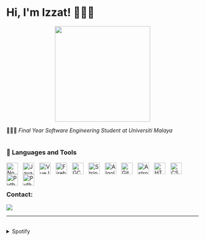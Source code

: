 # Hi, I'm Izzat! 🧑🏻‍💻

<div style="text-align: center;">
  <img src="https://i.pinimg.com/originals/8b/35/fe/8b35fef55fba1a201c9c7a11d3ec3d64.gif" width="250">
</div>



🧑🏻‍🎓 <i>Final Year Software Engineering Student at Universiti Malaya</i>

#

### 🧰 Languages and Tools

<img align="left" alt="NodeJS" width="30px" style="padding-right:10px;" src="https://cdn.jsdelivr.net/gh/devicons/devicon/icons/nodejs/nodejs-plain-wordmark.svg"/>
<img align="left" alt="Javascript" width="30px" style="padding-right:10px;" src="https://cdn.jsdelivr.net/gh/devicons/devicon/icons/javascript/javascript-original.svg"/>
<img align="left" alt="VueJS" width="30px" style="padding-right:10px;" src="https://cdn.jsdelivr.net/gh/devicons/devicon/icons/vuejs/vuejs-original.svg"/>
<img align="left" alt="Firebase" width="30px" style="padding-right:10px;" src="https://cdn.jsdelivr.net/gh/devicons/devicon/icons/firebase/firebase-plain.svg"/>
<img align="left" alt="GCP" width="30px" style="padding-right:10px;" src="https://user-images.githubusercontent.com/25181517/183911547-990692bc-8411-4878-99a0-43506cdb69cf.png"/>
<img align="left" alt="Stripe" width="30px" style="padding-right:10px;" src="https://cdn-icons-png.flaticon.com/512/5968/5968382.png"/>
<img align="left" alt="Algolia" width="30px" style="padding-right:10px;" src="https://cdn-icons-png.flaticon.com/512/5969/5969003.png"/>
<img align="left" alt="Git" width="30px" style="padding-right:10px;" src="https://cdn.jsdelivr.net/gh/devicons/devicon/icons/git/git-original.svg"/>
<picture>
  <source media="(prefers-color-scheme: dark)" srcset="https://astro.build/assets/press/logomark-dark.png">
  <source media="(prefers-color-scheme: light)" srcset="https://astro.build/assets/press/logomark-light.svg">
  <img align="left" alt="Astro" width="30px" style="padding-right:10px;" src="https://astro.build/assets/press/logomark-dark.png"/>
</picture>
<img align="left" alt="HTML" width="30px" style="padding-right:10px;" src="https://cdn.jsdelivr.net/gh/devicons/devicon/icons/html5/html5-plain.svg"/>
<img align="left" alt="CSS" width="30px" style="padding-right:10px;" src="https://cdn.jsdelivr.net/gh/devicons/devicon/icons/css3/css3-plain.svg"/>
<img align="left" alt="Python" width="30px" style="padding-right:10px;" src="https://cdn.jsdelivr.net/gh/devicons/devicon/icons/python/python-original-wordmark.svg"/>
<img align="left" alt="Python" width="30px" style="padding-right:10px;" src="https://cdn.jsdelivr.net/gh/devicons/devicon/icons/java/java-original.svg"/>
<br>
<br>

#

### Contact:
<a href="mailto:izzathaikalzainal@gmail.com"><img src="https://img.shields.io/badge/Gmail-D14836?style=for-the-badge&logo=gmail&logoColor=white"></a>

---
<br>

<details><summary>Spotify</summary>
This section updates <em>automatically</em> (If there is any changes).<br>
Since I like listening to music, it might be interesting to share my top tracks with 3 different timeframes.

<table>
<tr><th style="text-align:center">~ 4 Weeks</th><th style="text-align:center">~ 6 Months</th><th style="text-align:center">~ Several Years</th></tr>
<tr><td>

|No.|      Song       |
|:-:|:---------------:|
| 1 | <p align="center"><img id="shortImg_1" src="https://i.scdn.co/image/ab67616d00004851a991995542d50a691b9ae5be" width="64" height="64"><br/><b id="shortTitle_1">ANTIFRAGILE</b><br/><i id="shortArtist_1">LE SSERAFIM</i></p> |
| 2 | <p align="center"><img id="shortImg_2" src="https://i.scdn.co/image/ab67616d000048515a42123d217f8c248ec1a92d" width="64" height="64"><br/><b id="shortTitle_2">FLOWER</b><br/><i id="shortArtist_2">JISOO</i></p> |
| 3 | <p align="center"><img id="shortImg_3" src="https://i.scdn.co/image/ab67616d000048512963187314262831fa2baa49" width="64" height="64"><br/><b id="shortTitle_3">WA DA DA</b><br/><i id="shortArtist_3">Kep1er</i></p> |
| 4 | <p align="center"><img id="shortImg_4" src="https://i.scdn.co/image/ab67616d0000485105a52cac688b36ee66666866" width="64" height="64"><br/><b id="shortTitle_4">LOVE ME LOVE ME</b><br/><i id="shortArtist_4">WINNER</i></p> |
| 5 | <p align="center"><img id="shortImg_5" src="https://i.scdn.co/image/ab67616d000048519030184114911536d5f77555" width="64" height="64"><br/><b id="shortTitle_5">FEARLESS</b><br/><i id="shortArtist_5">LE SSERAFIM</i></p> |

</td><td>

|No.|      Song       |
|:-:|:---------------:|
| 1 | <p align="center"><img id="mediumImg_1" src="https://i.scdn.co/image/ab67616d00004851c7b6b2976e38a802eebff046" width="64" height="64"><br/><b id="mediumTitle_1">MY BAG</b><br/><i id="mediumArtist_1">(G)I-DLE</i></p> |
| 2 | <p align="center"><img id="mediumImg_2" src="https://i.scdn.co/image/ab67616d00004851c7b6b2976e38a802eebff046" width="64" height="64"><br/><b id="mediumTitle_2">Never Stop Me</b><br/><i id="mediumArtist_2">(G)I-DLE</i></p> |
| 3 | <p align="center"><img id="mediumImg_3" src="https://i.scdn.co/image/ab67616d000048517ff1c1d0d05e123f895635fe" width="64" height="64"><br/><b id="mediumTitle_3">DUMB DUMB</b><br/><i id="mediumArtist_3">JEON SOMI</i></p> |
| 4 | <p align="center"><img id="mediumImg_4" src="https://i.scdn.co/image/ab67616d00004851e0673f1aa086b283c865817e" width="64" height="64"><br/><b id="mediumTitle_4">Senorita</b><br/><i id="mediumArtist_4">(G)I-DLE</i></p> |
| 5 | <p align="center"><img id="mediumImg_5" src="https://i.scdn.co/image/ab67616d00004851ef6b9310f4cef9d603fa8873" width="64" height="64"><br/><b id="mediumTitle_5">Trouble Maker</b><br/><i id="mediumArtist_5">Trouble Maker</i></p> |

</td><td>

|No.|      Song       |
|:-:|:---------------:|
| 1 | <p align="center"><img id="longImg_1" src="https://i.scdn.co/image/ab67616d0000485145f6b424c7891849cf19057c" width="64" height="64"><br/><b id="longTitle_1">GOOD BOY</b><br/><i id="longArtist_1">GD X TAEYANG</i></p> |
| 2 | <p align="center"><img id="longImg_2" src="https://i.scdn.co/image/ab67616d00004851fd0d9a33127c1d3f58ba3504" width="64" height="64"><br/><b id="longTitle_2">BANG BANG BANG</b><br/><i id="longArtist_2">BIGBANG</i></p> |
| 3 | <p align="center"><img id="longImg_3" src="https://i.scdn.co/image/ab67616d00004851580ac3ad7dfc81e509171120" width="64" height="64"><br/><b id="longTitle_3">Hard to Love</b><br/><i id="longArtist_3">BLACKPINK</i></p> |
| 4 | <p align="center"><img id="longImg_4" src="https://i.scdn.co/image/ab67616d00004851b4fd0ba98f675df97c5748b1" width="64" height="64"><br/><b id="longTitle_4">Dingga</b><br/><i id="longArtist_4">MAMAMOO</i></p> | 
| 5 | <p align="center"><img id="longImg_5" src="https://i.scdn.co/image/ab67616d000048519d650d0d98caf3f54b842a0b" width="64" height="64"><br/><b id="longTitle_5">HIP</b><br/><i id="longArtist_5">MAMAMOO</i></p> |
</td></tr> </table>

</details>
